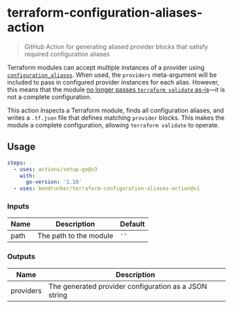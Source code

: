 # terraform-configuration-aliases-action

> GitHub Action for generating aliased provider blocks that satisfy required configuration aliases

Terraform modules can accept multiple instances of a provider using [`configuration_aliases`](https://www.terraform.io/docs/language/modules/develop/providers.html#provider-aliases-within-modules). When used, the `providers` meta-argument will be included to pass in configured provider instances for each alias. However, this means that the module [no longer passes `terraform validate` as-is](https://github.com/hashicorp/terraform/issues/28490)—it is not a complete configuration.

This action inspects a Terraform module, finds all configuration aliases, and writes a `.tf.json` file that defines matching `provider` blocks. This makes the module a complete configuration, allowing `terraform validate` to operate.

## Usage

```yaml
steps:
  - uses: actions/setup-go@v3
    with:
      go-version: '1.18'
  - uses: bendrucker/terraform-configuration-aliases-action@v1
```

### Inputs

| Name | Description            | Default |
|------|------------------------|---------|
| path | The path to the module | `''`    |

### Outputs

| Name      | Description                                           |
|-----------|-------------------------------------------------------|
| providers | The generated provider configuration as a JSON string |
